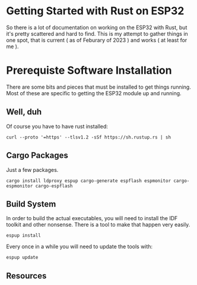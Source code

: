# Getting Started with Rust on ESP32

So there is a lot of documentation on working on the ESP32 with Rust, but it's pretty scattered and hard to find.  This is my attempt 
to gather things in one spot, that is current ( as of Feburary of 2023 ) and works ( at least for me ).

# Prerequiste Software Installation

There are some bits and pieces that must be installed to get things running.  Most of these are specific to getting the ESP32 module
up and running.

## Well, duh
Of course you have to have rust installed:

```
curl --proto '=https' --tlsv1.2 -sSf https://sh.rustup.rs | sh
```

## Cargo Packages
Just a few packages.

```
cargo install ldproxy espup cargo-generate espflash espmonitor cargo-espmonitor cargo-espflash
```

## Build System
In order to build the actual executables, you will need to install the IDF toolkit and other nonsense.  There is a tool to 
make that happen very easily.

```
espup install
```

Every once in a while you will need to update the tools with:

```
espup update
```



## Resources
